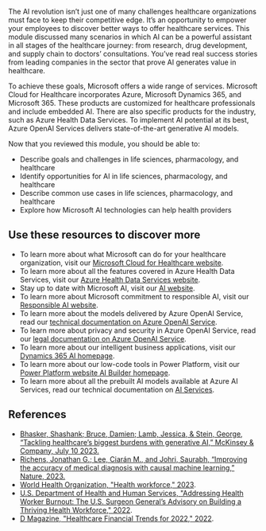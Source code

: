 The AI revolution isn’t just one of many challenges healthcare organizations must face to keep their competitive edge. It’s an opportunity to empower your employees to discover better ways to offer healthcare services. This module discussed many scenarios in which AI can be a powerful assistant in all stages of the healthcare journey: from research, drug development, and supply chain to doctors’ consultations. You’ve read real success stories from leading companies in the sector that prove AI generates value in healthcare.

To achieve these goals, Microsoft offers a wide range of services. Microsoft Cloud for Healthcare incorporates Azure, Microsoft Dynamics 365, and Microsoft 365. These products are customized for healthcare professionals and include embedded AI. There are also specific products for the industry, such as Azure Health Data Services. To implement AI potential at its best, Azure OpenAI Services delivers state-of-the-art generative AI models.

Now that you reviewed this module, you should be able to:

* Describe goals and challenges in life sciences, pharmacology, and healthcare
* Identify opportunities for AI in life sciences, pharmacology, and healthcare
* Describe common use cases in life sciences, pharmacology, and healthcare
* Explore how Microsoft AI technologies can help health providers

## Use these resources to discover more

* To learn more about what Microsoft can do for your healthcare organization, visit our [Microsoft Cloud for Healthcare website](https://www.microsoft.com/industry/health/microsoft-cloud-for-healthcare).
* To learn more about all the features covered in Azure Health Data Services, visit our [Azure Health Data Services website](https://azure.microsoft.com/products/health-data-services).
* Stay up to date with Microsoft AI, visit our [AI website](https://www.microsoft.com/ai).
* To learn more about Microsoft commitment to responsible AI, visit our [Responsible AI website](https://www.microsoft.com/ai/responsible-ai).
* To learn more about the models delivered by Azure OpenAI Service, read our [technical documentation on Azure OpenAI Service](/azure/ai-services/openai/concepts/models).
* To learn more about privacy and security in Azure OpenAI Service, read our [legal documentation on Azure OpenAI Service](/legal/cognitive-services/openai/data-privacy).
* To learn more about our intelligent business applications, visit our [Dynamics 365 AI homepage](https://dynamics.microsoft.com/ai/overview/).
* To learn more about our low-code tools in Power Platform, visit our [Power Platform website AI Builder homepage](https://powerapps.microsoft.com/ai-builder/).
* To learn more about all the prebuilt AI models available at Azure AI Services, read our technical documentation on [AI Services](/azure/ai-services/).

## References

-  [Bhasker, Shashank; Bruce, Damien; Lamb, Jessica, & Stein, George, “Tackling healthcare’s biggest burdens with generative AI,” McKinsey & Company, July 10 2023.](https://www.mckinsey.com/industries/healthcare/our-insights/tackling-healthcares-biggest-burdens-with-generative-ai)
-  [Richens, Jonathan G.; Lee, Ciarán M., and Johri, Saurabh, “Improving the accuracy of medical diagnosis with causal machine learning,” Nature, 2023.](https://www.nature.com/articles/s41467-020-17419-7)
-  [World Health Organization, "Health workforce," 2023](https://www.who.int/health-topics/health-workforce).
-  [U.S. Department of Health and Human Services, "Addressing Health Worker Burnout: The U.S. Surgeon General’s Advisory on Building a Thriving Health Workforce," 2022](https://www.hhs.gov/sites/default/files/health-worker-wellbeing-advisory.pdf).
-  [D Magazine, "Healthcare Financial Trends for 2022," 2022](https://www.dmagazine.com/sponsored/2022/01/healthcare-financial-trends-for-2022/).
